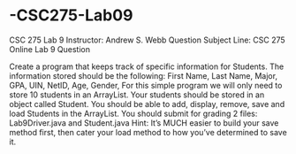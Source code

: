 # -CSC275-Lab09
CSC 275 Lab 9
Instructor: Andrew S. Webb
Question Subject Line: CSC 275 Online Lab 9 Question

Create a program that keeps track of specific information for Students. The information stored should be the following:
First Name, Last Name, Major, GPA, UIN, NetID, Age, Gender,
For this simple program we will only need to store 10 students in an ArrayList. Your students should be stored in an object called Student.
You should be able to add, display, remove, save and load Students in the ArrayList.
You should submit for grading 2 files: Lab9Driver.java and Student.java
Hint: It’s MUCH easier to build your save method first, then cater your load method to how you’ve determined to save it.
